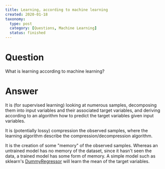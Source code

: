 ```yaml
---
title: Learning, according to machine learning
created: 2020-01-18
taxonomy:
  type: post
  category: [Questions, Machine Learning]
  status: finished
---
```


# Question
What is learning according to machine learning?

# Answer
It is (for supervised learning) looking at numerous samples, decomposing them into input variables and their associated target variables, and deriving according to an algorithm how to predict the target variables given input variables.

It is (potentially lossy) compression the observed samples, where the learning algorithm describe the compression/decompression algorithm.

It is the creation of some "memory" of the observed samples. Whereas an untrained model has no memory of the dataset, since it hasn't seen the data, a trained model has some form of memory. A simple model such as sklearn's [DummyRegressor](https://scikit-learn.org/stable/modules/generated/sklearn.dummy.DummyRegressor.html) will learn the mean of the target variables.
